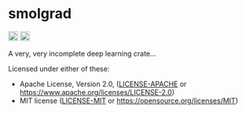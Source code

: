 smolgrad
=========================

[<img alt="github" src="https://img.shields.io/badge/github-mattsse/smolgrad-8da0cb?style=for-the-badge&labelColor=555555&logo=github" height="20">](https://github.com/mattsse/smolgrad)
[<img alt="build status" src="https://img.shields.io/github/workflow/status/mattsse/smolgrad/CI/main?style=for-the-badge" height="20">](https://github.com/mattsse/smolgrad/actions?query=branch%3Amain)

A very, very incomplete deep learning crate...


Licensed under either of these:

* Apache License, Version 2.0, ([LICENSE-APACHE](LICENSE-APACHE) or
  https://www.apache.org/licenses/LICENSE-2.0)
* MIT license ([LICENSE-MIT](LICENSE-MIT) or
  https://opensource.org/licenses/MIT)

